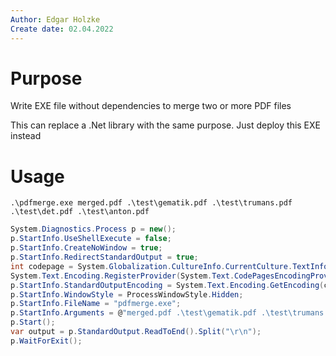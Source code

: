```yaml
---
Author: Edgar Holzke
Create date: 02.04.2022
---
```


# Purpose

Write EXE file without dependencies to merge two or more PDF files 

This can replace a .Net library with the same purpose. Just deploy this EXE instead


# Usage

```
.\pdfmerge.exe merged.pdf .\test\gematik.pdf .\test\trumans.pdf .\test\det.pdf .\test\anton.pdf
```

```csharp
System.Diagnostics.Process p = new();
p.StartInfo.UseShellExecute = false;
p.StartInfo.CreateNoWindow = true;
p.StartInfo.RedirectStandardOutput = true;
int codepage = System.Globalization.CultureInfo.CurrentCulture.TextInfo.OEMCodePage;
System.Text.Encoding.RegisterProvider(System.Text.CodePagesEncodingProvider.Instance);
p.StartInfo.StandardOutputEncoding = System.Text.Encoding.GetEncoding(codepage);
p.StartInfo.WindowStyle = ProcessWindowStyle.Hidden;
p.StartInfo.FileName = "pdfmerge.exe";
p.StartInfo.Arguments = @"merged.pdf .\test\gematik.pdf .\test\trumans.pdf .\test\det.pdf .\test\anton.pdf";
p.Start();
var output = p.StandardOutput.ReadToEnd().Split("\r\n");
p.WaitForExit();


```